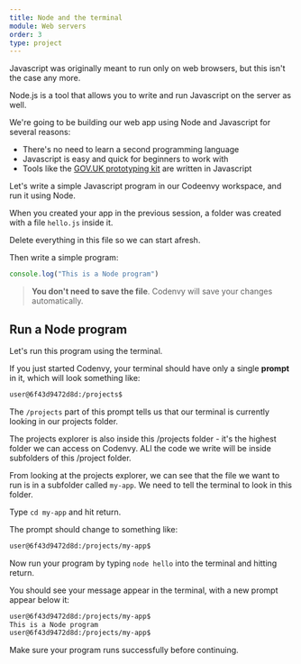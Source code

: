 ```yaml
---
title: Node and the terminal
module: Web servers
order: 3
type: project
---
```


Javascript was originally meant to run only on web browsers, but this isn't the case any more.

Node.js is a tool that allows you to write and run Javascript on the server as well.

We're going to be building our web app using Node and Javascript for several reasons:
- There's no need to learn a second programming language
- Javascript is easy and quick for beginners to work with
- Tools like the [GOV.UK prototyping kit](https://govuk-prototype-kit.herokuapp.com/) are written in Javascript

Let's write a simple Javascript program in our Codeenvy workspace, and run it using Node.

When you created your app in the previous session, a folder was created with a file `hello.js` inside it.

Delete everything in this file so we can start afresh.

Then write a simple program:

```javascript
console.log("This is a Node program")
```

> **You don't need to save the file**. Codenvy will save your changes automatically.

## Run a Node program

Let's run this program using the terminal.

If you just started Codenvy, your terminal should have only a single **prompt** in it, which will look something like:

```bash
user@6f43d9472d8d:/projects$
```

The `/projects` part of this prompt tells us that our terminal is currently looking in our projects folder.

The projects explorer is also inside this /projects folder - it's the highest folder we can access on Codenvy. ALl the code we write will be inside subfolders of this /project folder.

From looking at the projects explorer, we can see that the file we want to run is in a subfolder called `my-app`. We need to tell the terminal to look in this folder.

Type `cd my-app` and hit return.

The prompt should change to something like:

```bash
user@6f43d9472d8d:/projects/my-app$
```

Now run your program by typing `node hello` into the terminal and hitting return.

You should see your message appear in the terminal, with a new prompt appear below it:

```bash
user@6f43d9472d8d:/projects/my-app$
This is a Node program
user@6f43d9472d8d:/projects/my-app$
```

<div class="todo">Make sure your program runs successfully before continuing.</div>
